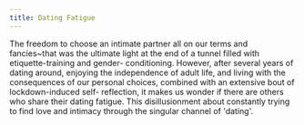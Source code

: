 ```yaml
---
title: Dating Fatigue
---
```


The freedom to choose an intimate partner all on our terms and fancies~that was the ultimate light at the end of a tunnel filled with etiquette-training and gender- conditioning. However, after several years of dating around, enjoying the independence of adult life, and living with the consequences of our personal choices, combined with an extensive bout of lockdown-induced self- reflection, it makes us wonder if there are others who share their dating fatigue. This disillusionment about constantly trying to find love and intimacy through the singular channel of 'dating'. 
